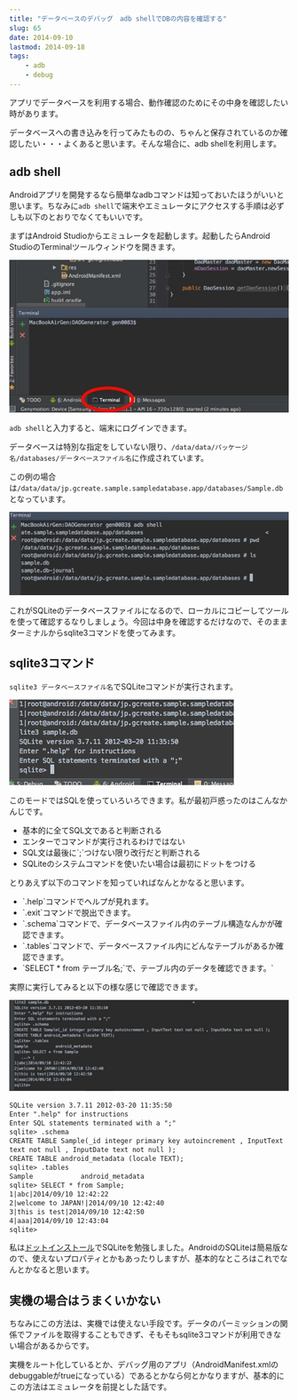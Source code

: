 ```yaml
---
title: "データベースのデバッグ　adb shellでDBの内容を確認する"
slug: 65
date: 2014-09-10
lastmod: 2014-09-18
tags:
    - adb
    - debug
---
```


アプリでデータベースを利用する場合、動作確認のためにその中身を確認したい時があります。

データベースへの書き込みを行ってみたものの、ちゃんと保存されているのか確認したい・・・よくあると思います。そんな場合に、adb shellを利用します。


## adb shell


Androidアプリを開発するなら簡単なadbコマンドは知っておいたほうがいいと思います。ちなみに`adb shell`で端末やエミュレータにアクセスする手順は必ずしも以下のとおりでなくてもいいです。

まずはAndroid Studioからエミュレータを起動します。起動したらAndroid StudioのTerminalツールウィンドウを開きます。

![Terminalツールウィンドウを開く](14b480071d4251645649bfb57991c67f.jpg)

`adb shell`と入力すると、端末にログインできます。

データベースは特別な指定をしていない限り、`/data/data/パッケージ名/databases/データベースファイル名`に作成されています。

この例の場合は`/data/data/jp.gcreate.sample.sampledatabase.app/databases/Sample.db`となっています。

![データベースファイルの場所](5144b6bfecb29fac003ac1e45501957a.jpg)

これがSQLiteのデータベースファイルになるので、ローカルにコピーしてツールを使って確認するなりしましょう。今回は中身を確認するだけなので、そのままターミナルからsqlite3コマンドを使ってみます。


## sqlite3コマンド


`sqlite3 データベースファイル名`でSQLiteコマンドが実行されます。

![sqlite3コマンド](f3a16aa0c41cacef1f680cdca2d5c56b.jpg)

このモードではSQLを使っていろいろできます。私が最初戸惑ったのはこんなかんじです。

<ul>
<li>基本的に全てSQL文であると判断される</li>
<li>エンターでコマンドが実行されるわけではない</li>
<li>SQL文は最後に`;`つけない限り改行だと判断される</li>
<li>SQLiteのシステムコマンドを使いたい場合は最初にドットをつける</li>
</ul>

とりあえず以下のコマンドを知っていればなんとかなると思います。

<ul>
<li>`.help`コマンドでヘルプが見れます。</li>
<li>`.exit`コマンドで脱出できます。</li>
<li>`.schema`コマンドで、データベースファイル内のテーブル構造なんかが確認できます。</li>
<li>`.tables`コマンドで、データベースファイル内にどんなテーブルがあるか確認できます。</li>
<li>`SELECT * from テーブル名;`で、テーブル内のデータを確認できます。`</li>
</ul>

実際に実行してみると以下の様な感じで確認できます。

![sqlite3コマンドでのデータベース内の確認](e628762e95054594961b711894affb38.jpg)


```
SQLite version 3.7.11 2012-03-20 11:35:50
Enter ".help" for instructions
Enter SQL statements terminated with a ";"
sqlite> .schema
CREATE TABLE Sample(_id integer primary key autoincrement , InputText text not null , InputDate text not null );
CREATE TABLE android_metadata (locale TEXT);
sqlite> .tables
Sample            android_metadata
sqlite> SELECT * from Sample;
1|abc|2014/09/10 12:42:22
2|welcome to JAPAN!|2014/09/10 12:42:40
3|this is test|2014/09/10 12:42:50
4|aaa|2014/09/10 12:43:04
sqlite> 
```

私は<a href="https://dotinstall.com/lessons/basic_sqlite">ドットインストール</a>でSQLiteを勉強しました。AndroidのSQLiteは簡易版なので、使えないプロパティとかもあったりしますが、基本的なところはこれでなんとかなると思います。


## 実機の場合はうまくいかない


ちなみにこの方法は、実機では使えない手段です。データのパーミッションの関係でファイルを取得することもできず、そもそもsqlite3コマンドが利用できない場合があるからです。

実機をルート化しているとか、デバッグ用のアプリ（AndroidManifest.xmlのdebuggableがtrueになっている）であるとかなら何とかなりますが、基本的にこの方法はエミュレータを前提とした話です。


  